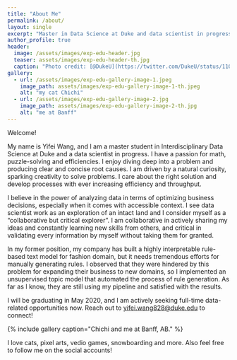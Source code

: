 ```yaml
---
title: "About Me"
permalink: /about/
layout: single
excerpt: "Master in Data Science at Duke and data scientist in progress."
author_profile: true
header:
  image: /assets/images/exp-edu-header.jpg
  teaser: assets/images/exp-edu-header-th.jpg
  caption: "Photo credit: [@DukeU](https://twitter.com/DukeU/status/1100063345045094401)"
gallery:
  - url: /assets/images/exp-edu-gallery-image-1.jpeg
    image_path: assets/images/exp-edu-gallery-image-1-th.jpeg
    alt: "my cat Chichi"
  - url: /assets/images/exp-edu-gallery-image-2.jpg
    image_path: assets/images/exp-edu-gallery-image-2-th.jpg
    alt: "me at Banff"
---
```




Welcome!

My name is Yifei Wang, and I am a master student in Interdisciplinary Data Science at Duke and a data scientist in progress. I have a passion for math, puzzle-solving and efficiencies. I enjoy diving deep into a problem and producing clear and concise root causes. I am driven by a natural curiosity, sparking creativity to solve problems. I care about the right solution and develop processes with ever increasing efficiency and throughput.

I believe in the power of analyzing data in terms of optimizing business decisions, especially when it comes with accessible context. I see data scientist work as an exploration of an intact land and I consider myself as a “collaborative but critical explorer”. I am collaborative in actively sharing my ideas and constantly learning new skills from others, and critical in validating every information by myself without taking them for granted.

In my former position, my company has built a highly interpretable rule-based text model for fashion domain, but it needs tremendous efforts for manually generating rules. I observed that they were hindered by this problem for expanding their business to new domains, so I implemented an unsupervised topic model that automated the process of rule generation. As far as I know, they are still using my pipeline and satisfied with the results.

I will be graduating in May 2020, and I am actively seeking full-time data-related opportunities now. Reach out to [yifei.wang828@duke.edu](mailto:yifei.wang828@duke.edu) to connect!

{% include gallery caption="Chichi and me at Banff, AB." %}

I love cats, pixel arts, vedio games, snowboarding and more. Also feel free to follow me on the social accounts!

[XXX1]: # (producing meaningful outcomes, talking to non-tech people, illustrating my point of views, ...)

[//]: # (Data is like the treasure buried deep down under a huge hill. Context of the data, however, is like the geographical features of the hill. Only with the fully understanding of the context, can miners/data-scientists choose the right tools, build the plans and dig out the treasure.)